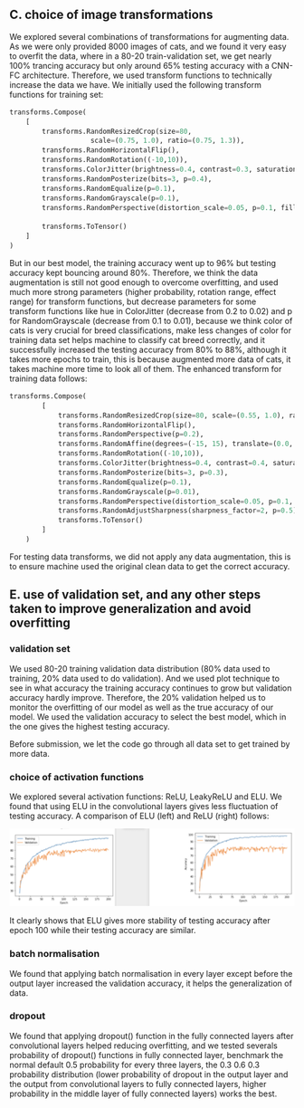 ## C. choice of image transformations

We explored several combinations of transformations for augmenting data. As we were only provided 8000 images of cats, and we found it very easy to overfit the data, where in a 80-20 train-validation set, we get nearly 100% trancing accuracy but only around 65% testing accuracy with a CNN-FC architecture. Therefore, we used transform functions to technically increase the data we have. We initially used the following transform functions for training set:
```python
transforms.Compose(
    [   
        transforms.RandomResizedCrop(size=80, 
                    scale=(0.75, 1.0), ratio=(0.75, 1.3)), 
        transforms.RandomHorizontalFlip(),
        transforms.RandomRotation((-10,10)),
        transforms.ColorJitter(brightness=0.4, contrast=0.3, saturation=0.3, hue=0.2),
        transforms.RandomPosterize(bits=3, p=0.4),
        transforms.RandomEqualize(p=0.1),
        transforms.RandomGrayscale(p=0.1),
        transforms.RandomPerspective(distortion_scale=0.05, p=0.1, fill=0),

        transforms.ToTensor()
    ]
)
```
But in our best model, the training accuracy went up to 96% but testing accuracy kept bouncing around 80%. Therefore, we think the data augmentation is still not good enough to overcome overfitting, and used much more strong parameters (higher probability, rotation range, effect range) for transform functions, but decrease parameters for some transform functions like hue in  ColorJitter (decrease from 0.2 to 0.02) and p for RandomGrayscale (decrease from 0.1 to 0.01), because we think color of cats is very crucial for breed classifications, make less changes of color for training data set helps machine to classify cat breed correctly, and it successfully increased the testing accuracy from 80% to 88%, although it takes more epochs to train, this is because augmented more data of cats, it takes machine more time to look all of them. The enhanced transform for training data follows:
```python
transforms.Compose(
        [   
            transforms.RandomResizedCrop(size=80, scale=(0.55, 1.0), ratio=(0.75, 1.3)),
            transforms.RandomHorizontalFlip(),
            transforms.RandomPerspective(p=0.2),
            transforms.RandomAffine(degrees=(-15, 15), translate=(0.0, 0.5)),
            transforms.RandomRotation((-10,10)),
            transforms.ColorJitter(brightness=0.4, contrast=0.4, saturation=0.1, hue=0.02),
            transforms.RandomPosterize(bits=3, p=0.3),
            transforms.RandomEqualize(p=0.1),
            transforms.RandomGrayscale(p=0.01),
            transforms.RandomPerspective(distortion_scale=0.05, p=0.1, fill=0),
            transforms.RandomAdjustSharpness(sharpness_factor=2, p=0.5),
            transforms.ToTensor()
        ]
    )
```
For testing data transforms, we did not apply any data augmentation, this is to ensure machine used the original clean data to get the correct accuracy.

## E. use of validation set, and any other steps taken to improve generalization and avoid overfitting

### **validation set**

We used 80-20 training validation data distribution (80% data used to training, 20% data used to do validation). And we used plot technique to see in what accuracy the training accuracy continues to grow but validation accuracy hardly improve. Therefore, the 20% validation helped us to monitor the overfitting of our model as well as the true accuracy of our model. We used the validation accuracy to select the best model, which in the one gives the highest testing accuracy.

Before submission, we let the code go through all data set to get trained by more data.

### **choice of activation functions**

We explored several activation functions: ReLU, LeakyReLU and ELU. We found that using ELU in the convolutional layers gives less fluctuation of testing accuracy. A comparison of ELU (left) and ReLU (right) follows:

![](ELU_vs_ReLU.png)

It clearly shows that ELU gives more stability of testing accuracy after epoch 100 while their testing accuracy are similar.

### **batch normalisation**

We found that applying batch normalisation in every layer except before the output layer increased the validation accuracy, it helps the generalization of data.

### **dropout**

We found that applying dropout() function in the fully connected layers after convolutional layers helped reducing overfitting, and we tested severals probability of dropout() functions in fully connected layer, benchmark the normal default 0.5 probability for every three layers, the 0.3 0.6 0.3 probability distribution (lower probability of dropout in the output layer and the output from convolutional layers to fully connected layers, higher probability in the middle layer of fully connected layers) works the best.
